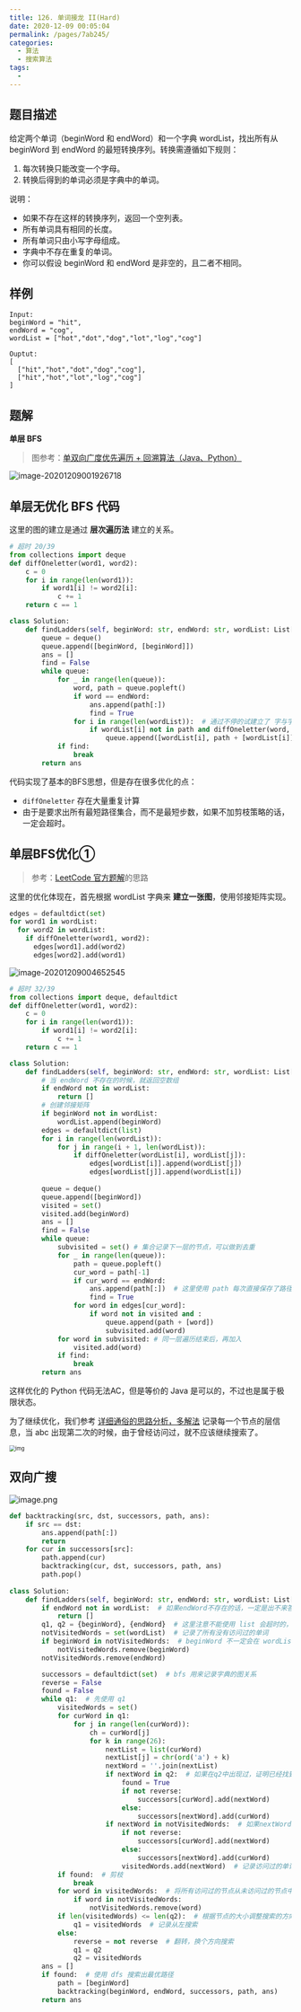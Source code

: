 ```yaml
---
title: 126. 单词接龙 II(Hard)
date: 2020-12-09 00:05:04
permalink: /pages/7ab245/
categories:
  - 算法
  - 搜索算法
tags:
  - 
---
```


## 题目描述

给定两个单词（beginWord 和 endWord）和一个字典 wordList，找出所有从 beginWord 到 endWord 的最短转换序列。转换需遵循如下规则：

1. 每次转换只能改变一个字母。
2. 转换后得到的单词必须是字典中的单词。

说明：

- 如果不存在这样的转换序列，返回一个空列表。
- 所有单词具有相同的长度。
- 所有单词只由小写字母组成。
- 字典中不存在重复的单词。
- 你可以假设 beginWord 和 endWord 是非空的，且二者不相同。

## 样例

```
Input:
beginWord = "hit",
endWord = "cog",
wordList = ["hot","dot","dog","lot","log","cog"]

Ouptut:
[
  ["hit","hot","dot","dog","cog"],
  ["hit","hot","lot","log","cog"]
]
```

## 题解

**单层 BFS** 

> 图参考：[单双向广度优先遍历 + 回溯算法（Java、Python）](https://leetcode-cn.com/problems/word-ladder-ii/solution/yan-du-you-xian-bian-li-shuang-xiang-yan-du-you--2/)

![image-20201209001926718](./assets/img/image-20201209001926718.png)

## 单层无优化 BFS 代码

这里的图的建立是通过  **层次遍历法** 建立的关系。

```python
# 超时 20/39
from collections import deque 
def diffOneletter(word1, word2):
    c = 0
    for i in range(len(word1)):
        if word1[i] != word2[i]:
            c += 1
    return c == 1

class Solution:
    def findLadders(self, beginWord: str, endWord: str, wordList: List[str]) -> List[List[str]]:
        queue = deque()
        queue.append([beginWord, [beginWord]])
        ans = []
        find = False 
        while queue:
            for _ in range(len(queue)):
                word, path = queue.popleft()
                if word == endWord:
                    ans.append(path[:])
                    find = True 
                for i in range(len(wordList)):  # 通过不停的试建立了 字与字的关系
                    if wordList[i] not in path and diffOneletter(word, wordList[i]):
                        queue.append([wordList[i], path + [wordList[i]]])
            if find: 
                break 
        return ans 
```

代码实现了基本的BFS思想，但是存在很多优化的点：

- `diffOneletter` 存在大量重复计算
- 由于是要求出所有最短路径集合，而不是最短步数，如果不加剪枝策略的话，一定会超时。

## 单层BFS优化① 

> 参考：[LeetCode 官方题解](https://leetcode-cn.com/problems/word-ladder-ii/solution/dan-ci-jie-long-ii-by-leetcode-solution/)的思路

这里的优化体现在，首先根据 wordList 字典来 **建立一张图**，使用邻接矩阵实现。

```python
edges = defaultdict(set)
for word1 in wordList:
  for word2 in wordList:
    if diffOneletter(word1, word2):
      edges[word1].add(word2)
      edges[word2].add(word1)
```



![image-20201209004652545](./assets/img/image-20201209004652545.png)



```python
# 超时 32/39
from collections import deque, defaultdict
def diffOneletter(word1, word2):
    c = 0
    for i in range(len(word1)):
        if word1[i] != word2[i]:
            c += 1
    return c == 1

class Solution:
    def findLadders(self, beginWord: str, endWord: str, wordList: List[str]) -> List[List[str]]:
        # 当 endWord 不存在的时候，就返回空数组
        if endWord not in wordList: 
            return []
        # 创建邻接矩阵
        if beginWord not in wordList:
            wordList.append(beginWord)
        edges = defaultdict(list)
        for i in range(len(wordList)):
            for j in range(i + 1, len(wordList)):
                if diffOneletter(wordList[i], wordList[j]):
                    edges[wordList[i]].append(wordList[j])
                    edges[wordList[j]].append(wordList[i])
        
        queue = deque()
        queue.append([beginWord])
        visited = set()
        visited.add(beginWord)
        ans = []
        find = False 
        while queue:
            subvisited = set() # 集合记录下一层的节点，可以做到去重
            for _ in range(len(queue)):
                path = queue.popleft()
                cur_word = path[-1]
                if cur_word == endWord:
                    ans.append(path[:])  # 这里使用 path 每次直接保存了路径，但是很多解法认为这样做法会极大消耗空间，所以一般是通过 BFS 建立词与词的关系图，然后再使用 DFS 寻找最优路径。
                    find = True 
                for word in edges[cur_word]:
                    if word not in visited and :
                        queue.append(path + [word])
                        subvisited.add(word)
            for word in subvisited: # 同一层遍历结束后，再加入
                visited.add(word)
            if find: 
                break 
        return ans 
```

这样优化的 Python 代码无法AC，但是等价的 Java 是可以的，不过也是属于极限状态。

为了继续优化，我们参考 [详细通俗的思路分析，多解法](https://leetcode-cn.com/problems/word-ladder-ii/solution/xiang-xi-tong-su-de-si-lu-fen-xi-duo-jie-fa-by-3-3/) 记录每一个节点的层信息，当 abc 出现第二次的时候，由于曾经访问过，就不应该继续搜索了。

<img src="./assets/img/a677744731d785ae02ee5373b669c056ad03293262b03b6b8bb90a5cd5105093.jpg" alt="img" style="zoom:67%;" />



## 双向广搜 

![image.png](./assets/img/cd190a4a61445ac9affc344f941da381d64a163b81c7594f342d45793c5bfd06-image.png)



```python
def backtracking(src, dst, successors, path, ans):
    if src == dst:
        ans.append(path[:])
        return 
    for cur in successors[src]:
        path.append(cur)
        backtracking(cur, dst, successors, path, ans)
        path.pop()
    
class Solution:
    def findLadders(self, beginWord: str, endWord: str, wordList: List[str]) -> List[List[str]]:
        if endWord not in wordList:  # 如果endWord不存在的话，一定是出不来答案
            return []
        q1, q2 = {beginWord}, {endWord}  # 这里注意不能使用 list 会超时的，必须使用 set 哈希表
        notVisitedWords = set(wordList)  # 记录了所有没有访问过的单词
        if beginWord in notVisitedWords:  # beginWord 不一定会在 wordList 中
            notVisitedWords.remove(beginWord)
        notVisitedWords.remove(endWord)

        successors = defaultdict(set)  # bfs 用来记录字典的图关系
        reverse = False
        found = False
        while q1:  # 先使用 q1 
            visitedWords = set()
            for curWord in q1:
                for j in range(len(curWord)):
                    ch = curWord[j]
                    for k in range(26):
                        nextList = list(curWord)
                        nextList[j] = chr(ord('a') + k)
                        nextWord = ''.join(nextList)
                        if nextWord in q2:  # 如果在q2中出现过，证明已经找到了
                            found = True
                            if not reverse:
                                successors[curWord].add(nextWord)
                            else:
                                successors[nextWord].add(curWord)
                        if nextWord in notVisitedWords:  # 如果nextWord是合法的
                            if not reverse:
                                successors[curWord].add(nextWord)
                            else:
                                successors[nextWord].add(curWord)
                            visitedWords.add(nextWord)  # 记录访问过的单词
            if found:  # 剪枝
                break 
            for word in visitedWords:  # 将所有访问过的节点从未访问过的节点中去除
                if word in notVisitedWords:
                    notVisitedWords.remove(word)
            if len(visitedWords) <= len(q2):  # 根据节点的大小调整搜索的方向
                q1 = visitedWords  # 记录从左搜索
            else:
                reverse = not reverse  # 翻转，换个方向搜索
                q1 = q2
                q2 = visitedWords
        ans = []
        if found:  # 使用 dfs 搜索出最优路径
            path = [beginWord]
            backtracking(beginWord, endWord, successors, path, ans)
        return ans
```

